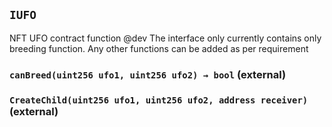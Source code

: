## `IUFO`

NFT UFO contract function
 @dev The interface only currently contains only breeding function. Any other functions can be added as per requirement




### `canBreed(uint256 ufo1, uint256 ufo2) → bool` (external)





### `CreateChild(uint256 ufo1, uint256 ufo2, address receiver)` (external)








